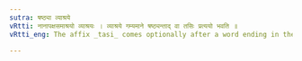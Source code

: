 ```yaml
---
sutra: षष्ठ्या व्याश्रये
vRtti: नानापक्षसमाश्रयो व्याश्रयः । व्याश्रये गम्यमाने षष्ठ्यन्ताद् वा तसिः प्रत्ययो भवति ॥
vRtti_eng: The affix _tasi_ comes optionally after a word ending in the sixth case, when the sense is that of a party-name or faction.

---
```

